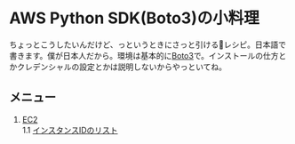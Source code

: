 # AWS Python SDK(Boto3)の小料理
ちょっとこうしたいんだけど、っというときにさっと引けるレシピ。日本語で書きます。僕が日本人だから。環境は基本的に[Boto3](https://aws.amazon.com/jp/sdk-for-python/ "Boto3")で。インストールの仕方とかクレデンシャルの設定とかは説明しないからやっといてね。

## メニュー
1. [EC2](./ec2)  
    1.1 [インスタンスIDのリスト](./ec2/list_instance_id)  
